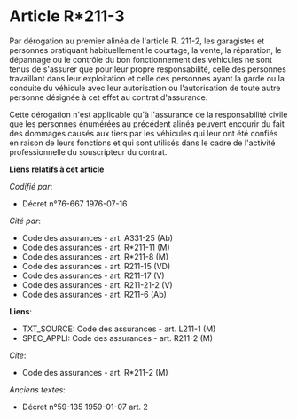 # Article R*211-3

Par dérogation au premier alinéa de l'article R. 211-2, les garagistes et personnes pratiquant habituellement le courtage, la
vente, la réparation, le dépannage ou le contrôle du bon fonctionnement des véhicules ne sont tenus de s'assurer que pour
leur propre responsabilité, celle des personnes travaillant dans leur exploitation et celle des personnes ayant la garde ou
la conduite du véhicule avec leur autorisation ou l'autorisation de toute autre personne désignée à cet effet au contrat
d'assurance.

Cette dérogation n'est applicable qu'à l'assurance de la responsabilité civile que les personnes énumérées au précédent
alinéa peuvent encourir du fait des dommages causés aux tiers par les véhicules qui leur ont été confiés en raison de leurs
fonctions et qui sont utilisés dans le cadre de l'activité professionnelle du souscripteur du contrat.

**Liens relatifs à cet article**

_Codifié par_:

  - Décret n°76-667 1976-07-16

_Cité par_:

  - Code des assurances - art. A331-25 (Ab)
  - Code des assurances - art. R*211-11 (M)
  - Code des assurances - art. R*211-8 (M)
  - Code des assurances - art. R211-15 (VD)
  - Code des assurances - art. R211-17 (V)
  - Code des assurances - art. R211-21-2 (V)
  - Code des assurances - art. R211-6 (Ab)

**Liens**:

  - TXT_SOURCE: Code des assurances - art. L211-1 (M)
  - SPEC_APPLI: Code des assurances - art. R211-2 (M)

_Cite_:

  - Code des assurances - art. R*211-2 (M)

_Anciens textes_:

  - Décret n°59-135 1959-01-07 art. 2
